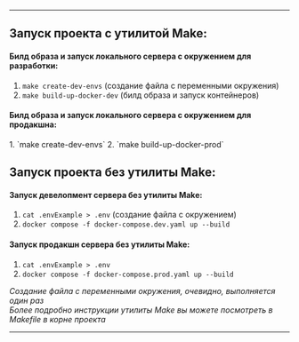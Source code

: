 
<hr>
<h2>Запуск проекта с утилитой Make: </h2>
<h4>Билд образа и запуск локального сервера с окружением для разработки:</h4>

1. `make create-dev-envs` (создание файла с переменными окружения)
2. `make build-up-docker-dev` (билд образа и запуск контейнеров)

<h4>Билд образа и запуск локального сервера с окружением для продакшна:</h4>
1. `make create-dev-envs` 
2. `make build-up-docker-prod` 

<h2>Запуск проекта без утилиты Make: </h2>
<h4>Запуск девелопмент сервера без утилиты Make: </h4>

1. `cat .envExample > .env` (создание файла с окружением)
2. `docker compose -f docker-compose.dev.yaml up --build`

<h4> Запуск продакшн сервера без утилиты Make: </h4>

1. `cat .envExample > .env` 
2. `docker compose -f docker-compose.prod.yaml up --build`

*Создание файла с переменными окружения, очевидно, выполняется один раз*  <br>
*Более подробно инструкции утилиты Make вы можете посмотреть в Makefile в корне проекта*

<hr>